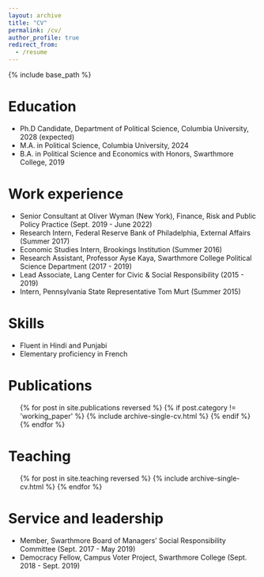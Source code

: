 ```yaml
---
layout: archive
title: "CV"
permalink: /cv/
author_profile: true
redirect_from:
  - /resume
---
```


{% include base_path %}

Education
======
* Ph.D Candidate, Department of Political Science, Columbia University, 2028 (expected)
* M.A. in Political Science, Columbia University, 2024
* B.A. in Political Science and Economics with Honors, Swarthmore College, 2019

Work experience
======
* Senior Consultant at Oliver Wyman (New York), Finance, Risk and Public Policy Practice (Sept. 2019 - June 2022)
* Research Intern, Federal Reserve Bank of Philadelphia, External Affairs (Summer 2017)
* Economic Studies Intern, Brookings Institution (Summer 2016)
* Research Assistant, Professor Ayse Kaya, Swarthmore College Political Science Department (2017 - 2019)
* Lead Associate, Lang Center for Civic & Social Responsibility (2015 - 2019)
* Intern, Pennsylvania State Representative Tom Murt (Summer 2015)

  
Skills
======
* Fluent in Hindi and Punjabi
* Elementary proficiency in French

Publications
======
  <ul>
    {% for post in site.publications reversed %}
      {% if post.category != 'working_paper' %}
        {% include archive-single-cv.html %}
      {% endif %}
    {% endfor %}
  </ul>

  
Teaching
======
  <ul>{% for post in site.teaching reversed %}
    {% include archive-single-cv.html %}
  {% endfor %}</ul>
  
Service and leadership
======
* Member, Swarthmore Board of Managers’ Social Responsibility Committee (Sept. 2017 - May 2019)
* Democracy Fellow, Campus Voter Project, Swarthmore College (Sept. 2018 - Sept. 2019)
